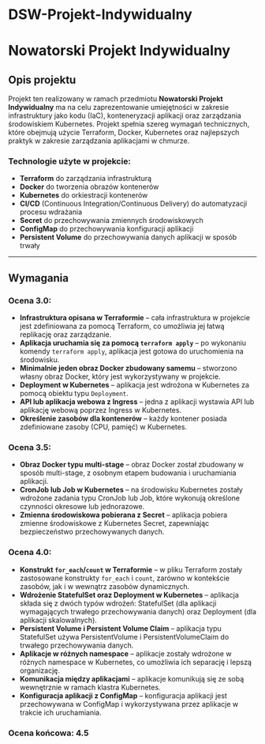 # DSW-Projekt-Indywidualny
# Nowatorski Projekt Indywidualny

## Opis projektu
Projekt ten realizowany w ramach przedmiotu **Nowatorski Projekt Indywidualny** ma na celu zaprezentowanie umiejętności w zakresie infrastruktury jako kodu (IaC), konteneryzacji aplikacji oraz zarządzania środowiskiem Kubernetes. Projekt spełnia szereg wymagań technicznych, które obejmują użycie Terraform, Docker, Kubernetes oraz najlepszych praktyk w zakresie zarządzania aplikacjami w chmurze.

### Technologie użyte w projekcie:
- **Terraform** do zarządzania infrastrukturą
- **Docker** do tworzenia obrazów kontenerów
- **Kubernetes** do orkiestracji kontenerów
- **CI/CD** (Continuous Integration/Continuous Delivery) do automatyzacji procesu wdrażania
- **Secret** do przechowywania zmiennych środowiskowych
- **ConfigMap** do przechowywania konfiguracji aplikacji
- **Persistent Volume** do przechowywania danych aplikacji w sposób trwały

---

## Wymagania

### Ocena 3.0:
- **Infrastruktura opisana w Terraformie** – cała infrastruktura w projekcie jest zdefiniowana za pomocą Terraform, co umożliwia jej łatwą replikację oraz zarządzanie.
- **Aplikacja uruchamia się za pomocą `terraform apply`** – po wykonaniu komendy `terraform apply`, aplikacja jest gotowa do uruchomienia na środowisku.
- **Minimalnie jeden obraz Docker zbudowany samemu** – stworzono własny obraz Docker, który jest wykorzystywany w projekcie.
- **Deployment w Kubernetes** – aplikacja jest wdrożona w Kubernetes za pomocą obiektu typu `Deployment`.
- **API lub aplikacja webowa z Ingress** – jedna z aplikacji wystawia API lub aplikację webową poprzez Ingress w Kubernetes.
- **Określenie zasobów dla kontenerów** – każdy kontener posiada zdefiniowane zasoby (CPU, pamięć) w Kubernetes.

### Ocena 3.5:
- **Obraz Docker typu multi-stage** – obraz Docker został zbudowany w sposób multi-stage, z osobnym etapem budowania i uruchamiania aplikacji.
- **CronJob lub Job w Kubernetes** – na środowisku Kubernetes zostały wdrożone zadania typu CronJob lub Job, które wykonują określone czynności okresowe lub jednorazowe.
- **Zmienna środowiskowa pobierana z Secret** – aplikacja pobiera zmienne środowiskowe z Kubernetes Secret, zapewniając bezpieczeństwo przechowywanych danych.

### Ocena 4.0:
- **Konstrukt `for_each`/`count` w Terraformie** – w pliku Terraform zostały zastosowane konstrukty `for_each` i `count`, zarówno w kontekście zasobów, jak i w wewnątrz zasobów dynamicznych.
- **Wdrożenie StatefulSet oraz Deployment w Kubernetes** – aplikacja składa się z dwóch typów wdrożeń: StatefulSet (dla aplikacji wymagających trwałego przechowywania danych) oraz Deployment (dla aplikacji skalowalnych).
- **Persistent Volume i Persistent Volume Claim** – aplikacja typu StatefulSet używa PersistentVolume i PersistentVolumeClaim do trwałego przechowywania danych.
- **Aplikacje w różnych namespace** – aplikacje zostały wdrożone w różnych namespace w Kubernetes, co umożliwia ich separację i lepszą organizację.
- **Komunikacja między aplikacjami** – aplikacje komunikują się ze sobą wewnętrznie w ramach klastra Kubernetes.
- **Konfiguracja aplikacji z ConfigMap** – konfiguracja aplikacji jest przechowywana w ConfigMap i wykorzystywana przez aplikacje w trakcie ich uruchamiania.

### Ocena końcowa: 4.5